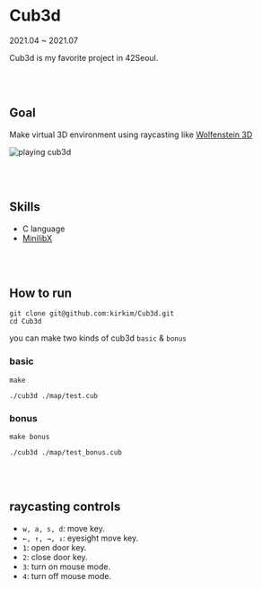 # Cub3d

2021.04 ~ 2021.07

Cub3d is my favorite project in 42Seoul.

<br><br>

## Goal

Make virtual 3D environment using raycasting like <a href="https://fr.wikipedia.org/wiki/Wolfenstein_3D" target="blank">Wolfenstein 3D</a>

<img src="https://kirkim.github.io/assets/storage/cub3d/Cub3d2.gif" alt="playing cub3d">

<br><br>

## Skills

- C language
- <a href="https://harm-smits.github.io/42docs/libs/minilibx" target="blank">MinilibX</a>

<br><br>

## How to run

```shell
git clone git@github.com:kirkim/Cub3d.git
cd Cub3d
```

you can make two kinds of cub3d `basic` & `bonus`

### basic

```shell
make
```

```shell
./cub3d ./map/test.cub
```

### bonus

```shell
make bonus
```

```shell
./cub3d ./map/test_bonus.cub
```

<br><br>

## raycasting controls

- `w, a, s, d`: move key.
- `←, ↑, →, ↓`: eyesight move key.
- `1`: open door key.
- `2`: close door key.
- `3`: turn on mouse mode.
- `4`: turn off mouse mode.
